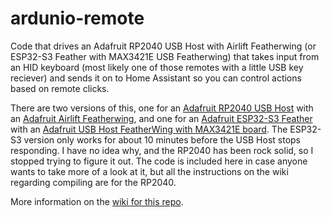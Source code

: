 # ardunio-remote

Code that drives an Adafruit RP2040 USB Host with Airlift Featherwing (or ESP32-S3 Feather with MAX3421E USB Featherwing) that takes input from an HID keyboard (most likely one of those remotes with a little USB key reciever) and sends it on to Home Assistant so you can control actions based on remote clicks.

There are two versions of this, one for an [Adafruit RP2040 USB Host](https://www.adafruit.com/product/5723) with an [Adafruit Airlift Featherwing](https://www.adafruit.com/product/4264), and one for an [Adafruit ESP32-S3 Feather](https://www.adafruit.com/product/5477) with an [Adafruit USB Host FeatherWing with MAX3421E board](https://www.adafruit.com/product/5858).  The ESP32-S3 version only works for about 10 minutes before the USB Host stops responding.  I have no idea why, and the RP2040 has been rock solid, so I stopped trying to figure it out.  The code is included here in case anyone wants to take more of a look at it, but all the instructions on the wiki regarding compiling are for the RP2040.

More information on the [wiki for this repo](https://github.com/pkscout/ardunio-remote/wiki).